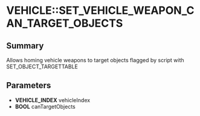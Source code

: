 # VEHICLE::SET_VEHICLE_WEAPON_CAN_TARGET_OBJECTS

## Summary
Allows homing vehicle weapons to target objects flagged by script with SET_OBJECT_TARGETTABLE

## Parameters
* **VEHICLE_INDEX** vehicleIndex
* **BOOL** canTargetObjects